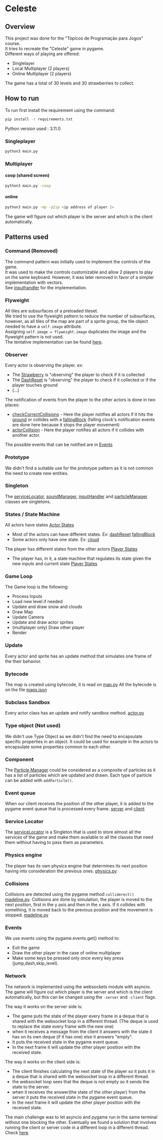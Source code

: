 # Celeste
## Overview
This project was done for the "Tópicos de Programação para Jogos" course.  
It tries to recreate the "Celeste" game in pygame.  
Different ways of playing are offered:
- Singlelayer
- Local Multiplayer (2 players)
- Online Multiplayer (2 players)

The game has a total of 30 levels and 30 strawberries to collect.

## How to run

To run first install the requirement using the command:

```bash
pip install -r requirements.txt
```

Python version used : 3.11.0

### Singleplayer
```bash
python3 main.py
```
### Multiplayer
#### coop (shared screen)
```bash
python3 main.py -coop
```
#### online
```bash
python3 main.py -mp -p2ip <ip address of player 2>
```
The game will figure out which player is the server and which is the client automatically.

## Patterns used

### Command (Removed)
The command pattern was initially used to implement the controls of the game.  
It was used to make the controls customizable and allow 2 players to play on the same keyboard.
However, it was later removed in favor of a simpler implementation with vectors.  
See [inputhandler](inputHandler.py) for the implementation.

### Flyweight

All tiles are subsurfaces of a preloaded tileset.  
We tried to use the flyweight pattern to reduce the number of subsurfaces, however, as all tiles of the map are part of a sprite group, the tile object needed to have a `self.image` attribute.  
Assigning `self.image = flyweight.image` duplicates the image and the flyweight pattern is not used.  
The tentative implementation can be found [here](map/mapflyweight.py).

 
### Observer
Every actor is observing the player.
ex:
- The [Strawberry](actors/strawberry.py#L80) is "observing" the player to check if it is collected
- The [DashReset](actors/dashResetEntity.py#L84) is "observing" the player to check if it collected or if the player touches ground
- (...)

The notification of events from the player to the other actors is done in two places:
- [checkCorrectCollisions](actors/madeline.py#L612) - Here the player notifies all actors if it hits the [ground](actors/madeline.py#L667) or collides with a [fallingBlock](actors/madeline.py#L652) (falling clock's notification events are done here because it stops the player movement)
- [actorCollision](actors/madeline.py#L798) - Here the player notifies all actors if it collides with another actor.

The possible events that can be notified are in [Events](constants/enums.py#L49)


### Prototype
We didn't find a suitable use for the prototype pattern as it is not common the need to create new entities.

### Singleton
<!-- The serviceLocator, soundManager, inputHandler and Particle Manager classes are singletons. -->
The [serviceLocator](serviceLocator.py), [soundManager](utils/soundManager.py), [inputHandler](inputHandler.py) and [particleManager](actors/particles.py) classes are singletons.

### States / State Machine
All actors have states [Actor States](constants/enums.py#L61)
- Most of the actors can have different states. Ex: [dashReset](actors/dashResetEntity.py#L26) [fallingBlock](actors/fallingBlock.py#L24)
- Some actors only have one state. Ex: [cloud](actors/cloud.py#L23)   

The player has different states from the other actors [Player States](constants/enums.py#L20)
- The player has, in it, a state machine that regulates its state given the new inputs and current state [Player States](Actors/madeline.py#L269)

### Game Loop
The Game loop is the following:
- Process Inputs
- Load new level if needed
- Update and draw snow and clouds
- Draw Map
- Update Camera
- Update and draw actor sprites
- (multiplayer only) Draw other player
- Render 

### Update
Every actor and sprite has an update method that simulates one frame of the their behavior.

### Bytecode
The map is created using bytecode, it is read on [map.py](map/map.py#L171)
All the bytecode is on the file [maps.json](map/maps.json)   

### Subclass Sandbox
Every actor class has an update and notify sandbox method. [actor.py](actors/actor.py)

### Type object (Not used)
We didn't use Type Object as we didn't find the need to encapsulate specific properties in an object.
It could be used for example in the actors to encapsulate some properties common to each other.

### Component
The [Particle Manager](actors/particles.py) could be considered as a composite of particles as it has a list of particles which are updated and drawn. Each type of particle can be added with `addParticle()`.

### Event queue
When our client receives the position of the other player, it is added to the pygame event queue that is processed every frame. [server](server.py#L20) and [client](client.py#L19)

### Service Locator
The [serviceLocator](serviceLocator.py) is a Singleton that is used to store almost all the services of the game and make them available to all the classes that need them without having to pass them as parameters.

### Physics engine
The player has its own physics engine that determines its next position having into consideration the previous ones. [physics.py](utils/physics.py)

### Collisions
Collisions are detected using the pygame method `colliderect()` [madeline.py](actors/madeline.py#L562).
Collisions are done by simulation, the player is moved to the next position, first in the y axis and then in the x axis. If it collides with something, it is moved back to the previous position and the movement is stopped. [madeline.py](actors/madeline.py#L562)

### Events
We use events using the pygame.events.get() method to:
- Exit the game
- Draw the other player in the case of online multiplayer
- Make some keys be pressed only once every key press (jump,dash,skip_level).

### Network
The network is implemented using the websockets module with asyncio.
The game will figure out which player is the server and which is the client automatically, but this can be changed using the `-server` and `-client` flags.  

The way it works on the server side is:  

- The game puts the state of the player every frame in a deque that is shared with the websocket loop in a different thread. (The deque is used to replace the state every frame with the new one)
- when it receives a message from the client it answers with the state it has on its own deque (if it has one) else it answers "empty".
- It puts the received state in the pygame event queue.
- In the next frame it will update the other player position with the received state.
  
The way it works on the client side is:

- The client finishes calculating the next state of the player so it puts it in a deque that is shared with the websocket loop in a different thread.
- the websocket loop sees that the deque is not empty so it sends the state to the server.
- when it receives the answer(the state of the other player) from the server it puts the received state in the pygame event queue.
- In the next frame it will update the other player position with the received state.


The main challenge was to let asyncio and pygame run in the same terminal without one blocking the other. Eventually we found a solution that involves running the client or server code in a different loop in a different thread. Check [here](main.py#L316).